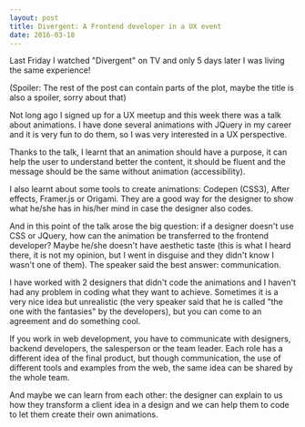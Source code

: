 ```yaml
---
layout: post
title: Divergent: A Frontend developer in a UX event
date: 2016-03-18
---
```


Last Friday I watched "Divergent" on TV and only 5 days later I was living the same experience! 

(Spoiler: The rest of the post can contain parts of the plot, maybe the title is also a spoiler, sorry about that)

Not long ago I signed up for a UX meetup and this week there was a talk about animations. I have done several animations with JQuery in my career and it is very fun to do them, so I was very interested in a UX perspective.

Thanks to the talk, I learnt that an animation should have a purpose, it can help the user to understand better the content, it should be fluent and the message should be the same without animation (accessibility). 

I also learnt about some tools to create animations: Codepen (CSS3), After effects, Framer.js or Origami. They are a good way for the designer to show what he/she has in his/her mind in case the designer also codes.

And in this point of the talk arose the big question: if a designer doesn't use CSS or JQuery, how can the animation be transferred to the frontend developer? Maybe he/she doesn't have aesthetic taste (this is what I heard there, it is not my opinion, but I went in disguise and they didn't know I wasn't one of them). The speaker said the best answer: communication.

I have worked with 2 designers that didn't code the animations and I haven't had any problem in coding what they want to achieve. Sometimes it is a very nice idea but unrealistic (the very speaker said that he is called "the one with the fantasies" by the developers), but you can come to an agreement and do something cool. 

If you work in web development, you have to communicate with designers, backend developers, the salesperson or the team leader. Each role has a different idea of the final product, but though communication, the use of different tools and examples from the web, the same idea can be shared by the whole team. 

And maybe we can learn from each other: the designer can explain to us how they transform a client idea in a design and we can help them to code to let them create their own animations.
